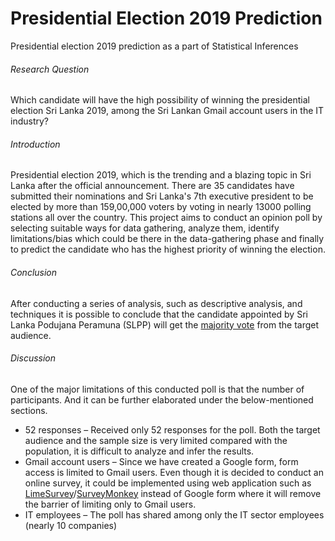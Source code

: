 # Presidential Election 2019 Prediction
Presidential election 2019 prediction as a part of Statistical Inferences

###### Research Question
Which candidate will have the high possibility of winning the presidential election Sri Lanka 2019, among the Sri Lankan Gmail account users in the IT industry?

###### Introduction
Presidential election 2019, which is the trending and a blazing topic in Sri Lanka after the official announcement. There are 35 candidates have submitted their nominations and Sri Lanka's 7th executive president to be elected by more than 159,00,000 voters by voting in nearly 13000 polling stations all over the country. This project aims to conduct an opinion poll by selecting suitable ways for data gathering, analyze them, identify limitations/bias which could be there in the data-gathering phase and finally to predict the candidate who has the highest priority of winning the election.  

###### Conclusion
After conducting a series of analysis, such as descriptive analysis, and techniques it is possible to conclude that the candidate appointed by Sri Lanka Podujana Peramuna (SLPP) will get the [majority vote](https://github.com/mojith/PresidentialElection2019Prediction/blob/master/src/Predict-Sri-Lankan-president-2019.ipynb) from the target audience. 

###### Discussion
One of the major limitations of this conducted poll is that the number of participants. And it can be further elaborated under the below-mentioned sections. 
- 52 responses – Received only 52 responses for the poll.
Both the target audience and the sample size is very limited compared with the population, it is difficult to analyze and infer the results.
- Gmail account users – Since we have created a Google form, form access is limited to Gmail users.
Even though it is decided to conduct an online survey, it could be implemented using web application such as [LimeSurvey](https://sparkwinn5.limequery.com/)/[SurveyMonkey](https://www.surveymonkey.com/) instead of Google form where it will remove the barrier of limiting only to Gmail users. 
- IT employees – The poll has shared among only the IT sector employees (nearly 10 companies)
